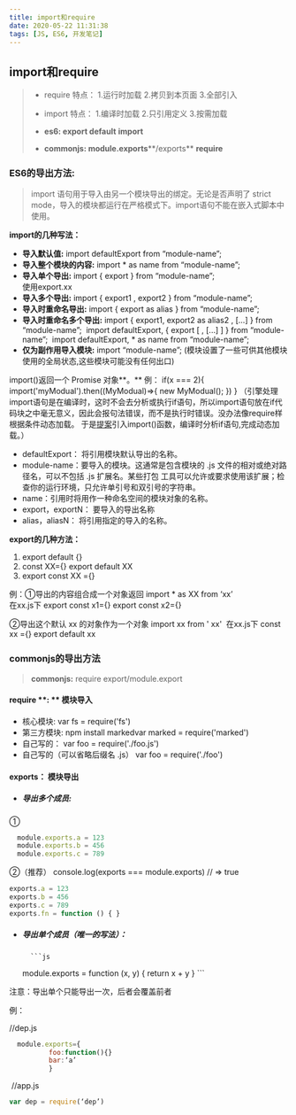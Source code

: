 ```yaml
---
title: import和require
date: 2020-05-22 ‏‎11:31:38
tags: [JS, ES6, 开发笔记]
---
```




## **import和require**

>- require    特点： 1.运行时加载  2.拷贝到本页面   3.全部引入
>- import     特点： 1.编译时加载  2.只引用定义     3.按需加载
>
>- **es6:         export  default**             **import** 
>- **commonjs:     module.exports****/exports**      **require**  

 

### **ES6的导出方法:**

> import 语句用于导入由另一个模块导出的绑定。无论是否声明了 strict mode，导入的模块都运行在严格模式下。import语句不能在嵌入式脚本中使用。

**import的几种写法：**

- **导入默认值:**           import  defaultExport  from “module-name”;
- **导入整个模块的内容:**   import * as name from “module-name”;
- **导入单个导出:**         import { export } from “module-name”;   
​                                     使用export.xx
- **导入多个导出:**         import { export1 , export2 } from “module-name”; 
- **导入时重命名导出:**     import { export as alias } from “module-name”;
- **导入时重命名多个导出:** import { export1, export2 as alias2 , [...] } from “module-name”;
​                                          import defaultExport, { export [ , [...] ] } from “module-name”;
​                                          import defaultExport, * as name from “module-name”;
- **仅为副作用导入模块:**   import “module-name”;
(模块设置了一些可供其他模块使用的全局状态,这些模块可能没有任何出口)

import()返回一个 Promise 对象**。**
例：  if(x === 2){ import('myModual').then((MyModual)=>{ new MyModual(); }) }
（引擎处理import语句是在编译时，这时不会去分析或执行if语句，所以import语句放在if代码块之中毫无意义，因此会报句法错误，而不是执行时错误。没办法像require样根据条件动态加载。 于是[提案](https://link.juejin.im?target=https://github.com/tc39/proposal-dynamic-import)引入import()函数，编译时分析if语句,完成动态加载。）

- defaultExport： 将引用模块默认导出的名称。
- module-name：要导入的模块。这通常是包含模块的 .js 文件的相对或绝对路径名，可以不包括 .js 扩展名。某些打包 工具可以允许或要求使用该扩展；检查你的运行环境，只允许单引号和双引号的字符串。
- name：引用时将用作一种命名空间的模块对象的名称。
- export，exportN： 要导入的导出名称
- alias，aliasN： 将引用指定的导入的名称。

 

**export的几种方法：**

1. export default {}
2. const XX={}       export default XX
3. export const XX ={}

例：①导出的内容组合成一个对象返回         import  * as  XX  from  ‘xx’         
​         在xx.js下                        export  const  x1={}     export  const  x2={}

②导出这个默认 xx 的对象作为一个对象    import xx from ' xx'
​            在xx.js下                        const xx ={}   export default xx

 

  

### commonjs的导出方法

> **commonjs:**  require   export/module.export

#### **require** **: ** 模块导入
- 核心模块:                                                    var fs = require('fs')         
-  第三方模块: npm install markedvar            marked = require('marked')       
-  自己写的：                                                 var foo = require('./foo.js')
-  自己写的（可以省略后缀名 .js）               var foo = require('./foo')

 

####  **exports**： **模块导出**

- ##### 导出多个成员:

①      
```js
  module.exports.a = 123
  module.exports.b = 456
  module.exports.c = 789
```

②（推荐）  console.log(exports === module.exports) // => true

```js
exports.a = 123
exports.b = 456
exports.c = 789
exports.fn = function () { }
```



- ##### 导出单个成员（唯一的写法）：

        ```js
   module.exports = function (x, y) {  return x + y  }
        ```

注意：导出单个只能导出一次，后者会覆盖前者

 

例：

//dep.js

  ```js
    module.exports={
            foo:function(){}
            bar:‘a’ 
            }
  ```

​     //app.js

   ```js
   var dep = require(‘dep’)
   ```

